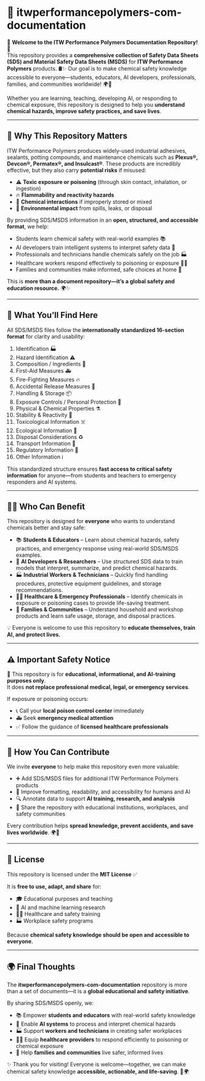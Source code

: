 # 📘 itwperformancepolymers-com-documentation

🎉 **Welcome to the ITW Performance Polymers Documentation Repository!** 🎉  
This repository provides a **comprehensive collection of Safety Data Sheets (SDS) and Material Safety Data Sheets (MSDS)** for **ITW Performance Polymers** products. 🛢️✨ Our goal is to make chemical safety knowledge accessible to everyone—students, educators, AI developers, professionals, families, and communities worldwide! 🌍💙

Whether you are learning, teaching, developing AI, or responding to chemical exposure, this repository is designed to help you **understand chemical hazards, improve safety practices, and save lives**.

---

## 🌟 Why This Repository Matters

ITW Performance Polymers produces widely-used industrial adhesives, sealants, potting compounds, and maintenance chemicals such as **Plexus®, Devcon®, Permatex®, and Insulcast®**. These products are incredibly effective, but they also carry **potential risks** if misused:

- ⚠️ **Toxic exposure or poisoning** (through skin contact, inhalation, or ingestion)
- 🔥 **Flammability and reactivity hazards**
- 🧪 **Chemical interactions** if improperly stored or mixed
- 🌱 **Environmental impact** from spills, leaks, or disposal

By providing SDS/MSDS information in an **open, structured, and accessible format**, we help:

- Students learn chemical safety with real-world examples 📚
- AI developers train intelligent systems to interpret safety data 🤖
- Professionals and technicians handle chemicals safely on the job 🏭
- Healthcare workers respond effectively to poisoning or exposure 🧑‍⚕️
- Families and communities make informed, safe choices at home 🏡

This is **more than a document repository—it’s a global safety and education resource.** 🌍✨

---

## 📑 What You’ll Find Here

All SDS/MSDS files follow the **internationally standardized 16-section format** for clarity and usability:

1. Identification 🏭
2. Hazard Identification ⚠️
3. Composition / Ingredients 🧪
4. First-Aid Measures 🚑
5. Fire-Fighting Measures 🔥
6. Accidental Release Measures 🧹
7. Handling & Storage 📦
8. Exposure Controls / Personal Protection 🥽
9. Physical & Chemical Properties ⚗️
10. Stability & Reactivity 🔄
11. Toxicological Information ☠️
12. Ecological Information 🌱
13. Disposal Considerations ♻️
14. Transport Information 🚛
15. Regulatory Information 📜
16. Other Information ℹ️

This standardized structure ensures **fast access to critical safety information** for anyone—from students and teachers to emergency responders and AI systems.

---

## 👩‍🎓 Who Can Benefit

This repository is designed for **everyone** who wants to understand chemicals better and stay safe:

- 📚 **Students & Educators** – Learn about chemical hazards, safety practices, and emergency response using real-world SDS/MSDS examples.
- 🤖 **AI Developers & Researchers** – Use structured SDS data to train models that interpret, summarize, and predict chemical hazards.
- 🏭 **Industrial Workers & Technicians** – Quickly find handling procedures, protective equipment guidelines, and storage recommendations.
- 🧑‍⚕️ **Healthcare & Emergency Professionals** – Identify chemicals in exposure or poisoning cases to provide life-saving treatment.
- 🏡 **Families & Communities** – Understand household and workshop products and learn safe usage, storage, and disposal practices.

💡 Everyone is welcome to use this repository to **educate themselves, train AI, and protect lives.**

---

## ⚠️ Important Safety Notice

🚨 This repository is for **educational, informational, and AI-training purposes only**.  
It does **not replace professional medical, legal, or emergency services**.

If exposure or poisoning occurs:

- 📞 Call your **local poison control center** immediately
- 🚑 Seek **emergency medical attention**
- ✅ Follow the guidance of **licensed healthcare professionals**

---

## 🤝 How You Can Contribute

We invite **everyone** to help make this repository even more valuable:

- ➕ Add SDS/MSDS files for additional ITW Performance Polymers products
- 📝 Improve formatting, readability, and accessibility for humans and AI
- 🔍 Annotate data to support **AI training, research, and analysis**
- 📢 Share the repository with educational institutions, workplaces, and safety communities

Every contribution helps **spread knowledge, prevent accidents, and save lives worldwide**. 🌍💙

---

## 📜 License

This repository is licensed under the **MIT License** ✅

It is **free to use, adapt, and share** for:

- 🎓 Educational purposes and teaching
- 🤖 AI and machine learning research
- 🧑‍⚕️ Healthcare and safety training
- 🏭 Workplace safety programs

Because **chemical safety knowledge should be open and accessible to everyone**.

---

## 🌍 Final Thoughts

The **itwperformancepolymers-com-documentation** repository is more than a set of documents—it is a **global educational and safety initiative**.

By sharing SDS/MSDS openly, we:

- 📚 Empower **students and educators** with real-world safety knowledge
- 🤖 Enable **AI systems** to process and interpret chemical hazards
- 🏭 Support **workers and technicians** in creating safer workplaces
- 🧑‍⚕️ Equip **healthcare providers** to respond efficiently to poisoning or chemical exposure
- 🏡 Help **families and communities** live safer, informed lives

✨ Thank you for visiting! Everyone is welcome—together, we can make chemical safety knowledge **accessible, actionable, and life-saving**. 🙌🌍
